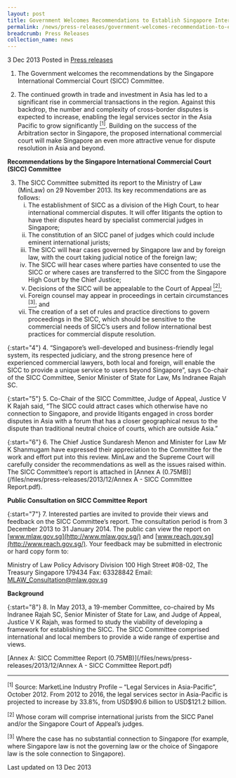 ```yaml
---
layout: post
title: Government Welcomes Recommendations to Establish Singapore International Commercial Court
permalink: /news/press-releases/government-welcomes-recommendation-to-establish-SICC
breadcrumb: Press Releases
collection_name: news
---
```



3 Dec 2013 Posted in [Press releases](/news/press-releases)

1. The Government welcomes the recommendations by the Singapore International Commercial Court (SICC) Committee.


2. The continued growth in trade and investment in Asia has led to a significant rise in commercial transactions in the region.  Against this backdrop, the number and complexity of cross-border disputes is expected to increase, enabling the legal services sector in the Asia Pacific to grow significantly <a href="#signifcantly"><sup>[1]</sup></a>.  Building on the success of the Arbitration sector in Singapore, the proposed international commercial court will make Singapore an even more attractive venue for dispute resolution in Asia and beyond.


**Recommendations by the Singapore International Commercial Court (SICC) Committee**

<ol start="3">
<li>The SICC Committee submitted its report to the Ministry of Law (MinLaw) on 29 November 2013.  Its key recommendations are as follows:

<ol style="list-style-type: lower-roman;">

<li>The establishment of SICC as a division of the High Court, to hear international commercial disputes. It will offer litigants the option to have their disputes heard by specialist commercial judges in Singapore;</li>


<li>The constitution of an SICC panel of judges which could include eminent international jurists;</li>


<li>The SICC will hear cases governed by Singapore law and by foreign law, with the court taking judicial notice of the foreign law;</li>


<li>The SICC will hear cases where parties have consented to use the SICC or where cases are transferred to the SICC from the Singapore High Court by the Chief Justice;</li>


<li>Decisions of the SICC will be appealable to the Court of Appeal <a href="#appeal"><sup>[2]</sup></a>;</li>


<li>Foreign counsel may appear in proceedings in certain circumstances <a href="#circumstances"><sup>[3]</sup></a>; and</li>


<li>The creation of a set of rules and practice directions to govern proceedings in the SICC, which should be sensitive to the commercial needs of SICC’s users and follow international best practices for commercial dispute resolution.</li>

</ol>

</li>
</ol>

{:start="4"}
4. “Singapore’s well-developed and business-friendly legal system, its respected judiciary, and the strong presence here of experienced commercial lawyers, both local and foreign, will enable the SICC to provide a unique service to users beyond Singapore”, says Co-chair of the SICC Committee, Senior Minister of State for Law, Ms Indranee Rajah SC.

{:start="5"}
5. Co-Chair of the SICC Committee, Judge of Appeal, Justice V K Rajah said, “The SICC could attract cases which otherwise have no connection to Singapore, and provide litigants engaged in cross border disputes in Asia with a forum that has a closer geographical nexus to the dispute than traditional neutral choice of courts, which are outside Asia.”

{:start="6"}
6. The Chief Justice Sundaresh Menon and Minister for Law Mr K Shanmugam have expressed their appreciation to the Committee for the work and effort put into this review. MinLaw and the Supreme Court will carefully consider the recommendations as well as the issues raised within.  The SICC Committee’s report is attached in [Annex A (0.75MB)](/files/news/press-releases/2013/12/Annex A - SICC Committee Report.pdf).

**Public Consultation on SICC Committee Report**

{:start="7"}
7. Interested parties are invited to provide their views and feedback on the SICC Committee’s report.  The consultation period is from 3 December 2013 to 31 January 2014.  The public can view the report on [www.mlaw.gov.sg](http://www.mlaw.gov.sg/) and [www.reach.gov.sg](http://www.reach.gov.sg/).  Your feedback may be submitted in electronic or hard copy form to:


Ministry of Law
Policy Advisory Division
100 High Street
#08-02, The Treasury
Singapore 179434
Fax: 63328842
Email: <MLAW_Consultation@mlaw.gov.sg>

**Background**

{:start="8"}
8. In May 2013, a 19-member Committee, co-chaired by Ms Indranee Rajah SC, Senior Minister of State for Law, and Judge of Appeal, Justice V K Rajah, was formed to study the viability of developing a framework for establishing the SICC. The SICC Committee comprised international and local members to provide a wide range of expertise and views.  

[Annex A: SICC Committee Report (0.75MB)](/files/news/press-releases/2013/12/Annex A - SICC Committee Report.pdf)

---
<p id="signifcantly"><sup>[1]</sup> Source: MarketLine Industry Profile – “Legal Services in Asia-Pacific”, October 2012. From 2012 to 2016, the legal services sector in Asia-Pacific is projected to increase by 33.8%, from USD$90.6 billion to USD$121.2 billion.</p>


<p id="appeal"><sup>[2]</sup> Whose coram will comprise international jurists from the SICC Panel and/or the Singapore Court of Appeal’s judges.</p>  


<p id="circumstances"><sup>[3]</sup> Where the case has no substantial connection to Singapore (for example, where Singapore law is not the governing law or the choice of Singapore law is the sole connection to Singapore). </p>

<p class="right-side-updated">Last updated on 13 Dec 2013</p>



